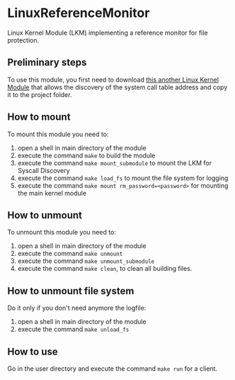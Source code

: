 # LinuxReferenceMonitor
Linux Kernel Module (LKM) implementing a reference monitor for file protection.

## Preliminary steps
To use this module, you first need to download [this another Linux Kernel Module](https://github.com/FrancescoQuaglia/Linux-sys_call_table-discoverer) that allows the discovery of the system call table address and copy it to the project folder.

## How to mount 
To mount this module you need to:
1. open a shell in main directory of the module
2. execute the command ```make``` to build the module
3. execute the command ```make mount_submodule``` to mount the LKM for Syscall Discovery
4. execute the command ```make load_fs``` to mount the file system for logging
5. execute the command ```make mount rm_password=<password>``` for mounting the main kernel module

## How to unmount
To unmount this module you need to:
1. open a shell in main directory of the module
2. execute the command ```make unmount```
2. execute the command ```make unmount_submodule```
3. execute the command ```make clean```, to clean all building files.

## How to unmount file system
Do it only if you don't need anymore the logfile:
1. open a shell in main directory of the module
2. execute the command ```make unload_fs```


## How to use
Go in the user directory and execute the command ```make run``` for a client.